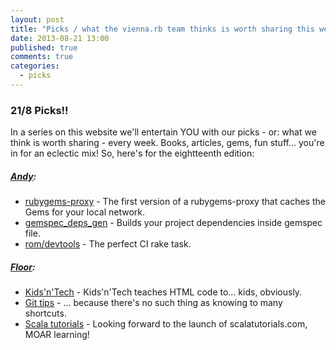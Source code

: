 ```yaml
---
layout: post
title: "Picks / what the vienna.rb team thinks is worth sharing this week"
date: 2013-08-21 13:00
published: true
comments: true
categories:
  - picks
---
```


### 21/8 Picks!!

In a series on this website we'll entertain YOU with our picks - or: what we think is worth sharing - every week.
Books, articles, gems, fun stuff... you're in for an eclectic mix! So, here's for the eightteenth edition:

##### [Andy][1]:
  - [rubygems-proxy][2] - The first version of a rubygems-proxy that caches the Gems for your local network.
  - [gemspec_deps_gen][3] - Builds your project dependencies inside gemspec file.
  - [rom/devtools][4] - The perfect CI rake task.

##### [Floor][9]:
  - [Kids'n'Tech][10] - Kids'n'Tech teaches HTML code to... kids, obviously.
  - [Git tips][11] - ... because there's no such thing as knowing to many shortcuts.
  - [Scala tutorials][12] - Looking forward to the launch of scalatutorials.com, MOAR learning!

[1]: http://www.twitter.com/pxlpnk
[2]: https://github.com/pxlpnk/rubygems-proxy
[3]: https://github.com/shvets/gemspec_deps_gen
[4]: https://github.com/rom-rb/devtools
[9]: http://www.twitter.com/floordrees
[10]: http://inventures.eu/kidsntech-teaches-html-code
[11]: http://adit.io/posts/2013-08-16-five-useful-git-tips.html
[12]: http://scalatutorials.com/?3d
